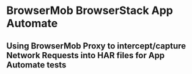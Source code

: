 # BrowserMob BrowserStack App Automate

## Using BrowserMob Proxy to intercept/capture Network Requests into HAR files for App Automate tests



